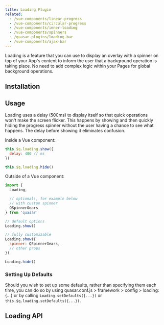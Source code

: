 ```yaml
---
title: Loading Plugin
related:
  - /vue-components/linear-progress
  - /vue-components/circular-progress
  - /vue-components/inner-loading
  - /vue-components/spinners
  - /quasar-plugins/loading-bar
  - /vue-components/ajax-bar
---
```

Loading is a feature that you can use to display an overlay with a spinner on top of your App's content to inform the user that a background operation is taking place. No need to add complex logic within your Pages for global background operations.

## Installation
<doc-installation plugins="Loading" :config="{ loading: 'Loading' }" />

## Usage
Loading uses a delay (500ms) to display itself so that quick operations won't make the screen flicker. This happens by showing and then quickly hiding the progress spinner without the user having a chance to see what happens. The delay before showing it eliminates confusion.

Inside a Vue component:
```js
this.$q.loading.show({
  delay: 400 // ms
})

this.$q.loading.hide()
```

Outside of a Vue component:
``` js
import {
  Loading,

  // optional!, for example below
  // with custom spinner
  QSpinnerGears
} from 'quasar'

// default options
Loading.show()

// fully customizable
Loading.show({
  spinner: QSpinnerGears,
  // other props
})

Loading.hide()
```

<doc-example title="Default options" file="Loading/Default" />

<doc-example title="With message" file="Loading/WithMessage" />

<doc-example title="With unsafe message, but sanitized" file="Loading/WithMessageSanitized" />

<doc-example title="Customized" file="Loading/Customized" />

<doc-example title="Show and Change" file="Loading/ShowAndChange" />

### Setting Up Defaults
Should you wish to set up some defaults, rather than specifying them each time, you can do so by using quasar.conf.js > framework > config > loading: {...} or by calling `Loading.setDefaults({...})` or `this.$q.loading.setDefaults({...})`.

## Loading API
<doc-api file="Loading" />
